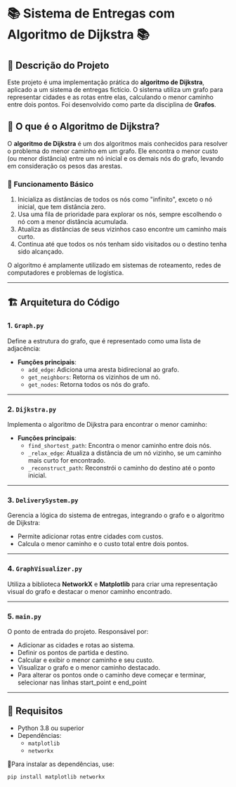 # **📚 Sistema de Entregas com Algoritmo de Dijkstra 📚**

## **📜 Descrição do Projeto**
Este projeto é uma implementação prática do **algoritmo de Dijkstra**, aplicado a um sistema de entregas fictício. O sistema utiliza um grafo para representar cidades e as rotas entre elas, calculando o menor caminho entre dois pontos. Foi desenvolvido como parte da disciplina de **Grafos**.

## **📌 O que é o Algoritmo de Dijkstra?**
O **algoritmo de Dijkstra** é um dos algoritmos mais conhecidos para resolver o problema do menor caminho em um grafo. Ele encontra o menor custo (ou menor distância) entre um nó inicial e os demais nós do grafo, levando em consideração os pesos das arestas. 

### **📢 Funcionamento Básico**
1. Inicializa as distâncias de todos os nós como "infinito", exceto o nó inicial, que tem distância zero.
2. Usa uma fila de prioridade para explorar os nós, sempre escolhendo o nó com a menor distância acumulada.
3. Atualiza as distâncias de seus vizinhos caso encontre um caminho mais curto.
4. Continua até que todos os nós tenham sido visitados ou o destino tenha sido alcançado.

O algoritmo é amplamente utilizado em sistemas de roteamento, redes de computadores e problemas de logística.

---

## **🏗 Arquitetura do Código**

### **1. `Graph.py`**
Define a estrutura do grafo, que é representado como uma lista de adjacência:
- **Funções principais**:
  - `add_edge`: Adiciona uma aresta bidirecional ao grafo.
  - `get_neighbors`: Retorna os vizinhos de um nó.
  - `get_nodes`: Retorna todos os nós do grafo.

---

### **2. `Dijkstra.py`**
Implementa o algoritmo de Dijkstra para encontrar o menor caminho:
- **Funções principais**:
  - `find_shortest_path`: Encontra o menor caminho entre dois nós.
  - `_relax_edge`: Atualiza a distância de um nó vizinho, se um caminho mais curto for encontrado.
  - `_reconstruct_path`: Reconstrói o caminho do destino até o ponto inicial.

---

### **3. `DeliverySystem.py`**
Gerencia a lógica do sistema de entregas, integrando o grafo e o algoritmo de Dijkstra:
- Permite adicionar rotas entre cidades com custos.
- Calcula o menor caminho e o custo total entre dois pontos.

---

### **4. `GraphVisualizer.py`**
Utiliza a biblioteca **NetworkX** e **Matplotlib** para criar uma representação visual do grafo e destacar o menor caminho encontrado.

---

### **5. `main.py`**
O ponto de entrada do projeto. Responsável por:
- Adicionar as cidades e rotas ao sistema.
- Definir os pontos de partida e destino.
- Calcular e exibir o menor caminho e seu custo.
- Visualizar o grafo e o menor caminho destacado.
- Para alterar os pontos onde o caminho deve começar e terminar, selecionar nas linhas 
start_point e 
end_point

---

## **🚩 Requisitos**
- Python 3.8 ou superior
- Dependências:
  - `matplotlib`
  - `networkx`

🌌Para instalar as dependências, use:
```bash
pip install matplotlib networkx
